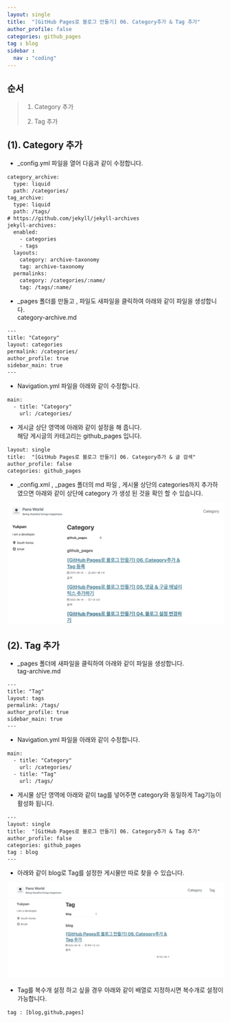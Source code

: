 ```yaml
---
layout: single
title:  "[GitHub Pages로 블로그 만들기] 06. Category추가 & Tag 추가"
author_profile: false
categories: github_pages
tag : blog
sidebar :
  nav : "coding"
---
```




## 순서

>1. Category 추가
>
>2. Tag 추가
>





## (1). Category 추가

- _config.yml 파일을 열어 다음과 같이 수정합니다.	

```
category_archive:
  type: liquid
  path: /categories/
tag_archive:
  type: liquid
  path: /tags/
# https://github.com/jekyll/jekyll-archives
jekyll-archives:
  enabled:
    - categories
    - tags
  layouts:
    category: archive-taxonomy
    tag: archive-taxonomy
  permalinks:
    category: /categories/:name/
    tag: /tags/:name/
```

- _pages 폴더를 만들고 , 파일도 새파일을 클릭하여 아래와 같이 파일을 생성합니다.  
  category-archive.md

```
---
title: "Category"
layout: categories
permalink: /categories/
author_profile: true
sidebar_main: true
---
```

- Navigation.yml 파일을 아래와 같이 수정합니다.

```
main:
  - title: "Category"
    url: /categories/
```

- 게시글 상단 영역에 아래와 같이 설정을 해 줍니다.   
  해당 게시글의 카테고리는 github_pages 입니다.

```
layout: single
title:  "[GitHub Pages로 블로그 만들기] 06. Category추가 & 글 검색"
author_profile: false
categories: github_pages
```

- _config.xml , _pages 폴더의 md 파일 , 게시물 상단의 categories까지 추가하였으면 아래와 같이 상단에 category 가 생성 된 것을 확인 할 수 있습니다.

![git_06_01](../images/2022-06-16-git_06/git_06_01.png) 





## (2). Tag 추가

- _pages 폴더에 새파일을 클릭하여 아래와 같이 파일을 생성합니다.  
  tag-archive.md

```
---
title: "Tag"
layout: tags
permalink: /tags/
author_profile: true
sidebar_main: true
---

```

- Navigation.yml 파일을 아래와 같이 수정합니다.

```
main:
  - title: "Category"
    url: /categories/
  - title: "Tag"
    url: /tags/  
```

- 게시물 상단 영역에 아래와 같이 tag를 넣어주면 category와 동일하게 Tag기능이 활성화 됩니다.

```
---
layout: single
title:  "[GitHub Pages로 블로그 만들기] 06. Category추가 & Tag 추가"
author_profile: false
categories: github_pages
tag : blog
---
```

- 아래와 같이 blog로 Tag를 설정한 게시물만 따로 찾을 수 있습니다.

![git_06_02](../images/2022-06-16-git_06/git_06_02.png)

- Tag를 복수개 설정 하고 싶을 경우 아래와 같이 배열로 지정하시면 복수개로 설정이 가능합니다.

```
tag : [blog,github,pages]
```

